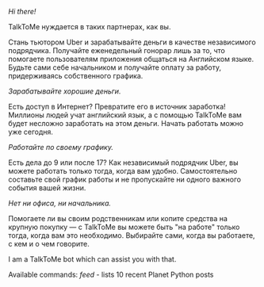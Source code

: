 *Hi there!*

TalkToMe нуждается в таких партнерах, как вы.

Стань тьютором Uber и зарабатывайте деньги в качестве независимого подрядчика. Получайте еженедельный гонорар лишь за то, что помогаете пользователям приложения общаться на Английском языке. Будьте сами себе начальником и получайте оплату за работу, придерживаясь собственного графика.

*Зарабатывайте хорошие деньги.*

Есть доступ в Интернет? Превратите его в источник заработка! Миллионы людей учат английский язык, а с помощью TalkToMe вам будет несложно заработать на этом деньги. Начать работать можно уже сегодня.

*Работайте по своему графику.*

Есть дела до 9 или после 17? Как независимый подрядчик Uber, вы можете работать только тогда, когда вам удобно. Самостоятельно составьте свой график работы и не пропускайте ни одного важного события вашей жизни.

*Нет ни офиса, ни начальника.*

Помогаете ли вы своим родственникам или копите средства на крупную покупку — с TalkToMe вы можете быть "на работе" только тогда, когда вам это необходимо. Выбирайте сами, когда вы работаете, с кем и о чем говорите.

I am a TalkToMe bot which can assist you with that.

Available commands:
*feed* - lists 10 recent Planet Python posts
